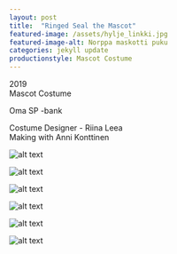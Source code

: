 ```yaml
---
layout: post
title:  "Ringed Seal the Mascot"
featured-image: /assets/hylje_linkki.jpg
featured-image-alt: Norppa maskotti puku
categories: jekyll update
productionstyle: Mascot Costume
---
```

  2019  
  Mascot Costume  

Oma SP -bank

  Costume Designer - Riina Leea  
  Making with Anni Konttinen  

![alt text](/assets/projects/norppa1.jpg)

![alt text](/assets/projects/norppa2.jpg)

![alt text](/assets/projects/norppa3.jpg)

![alt text](/assets/projects/norppa4.jpg)

![alt text](/assets/projects/norppa5.jpg)

![alt text](/assets/projects/norppa6.jpg)
